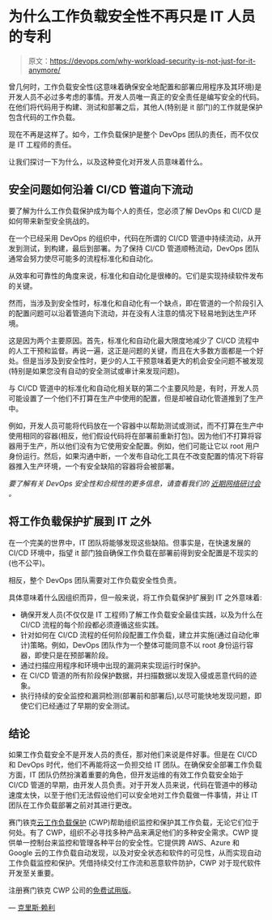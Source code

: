# 为什么工作负载安全性不再只是 IT 人员的专利

> 原文：<https://devops.com/why-workload-security-is-not-just-for-it-anymore/>

曾几何时，工作负载安全性(这意味着确保安全地配置和部署应用程序及其环境)是开发人员不必过多考虑的事情。开发人员唯一真正的安全责任是编写安全的代码。在他们将代码用于构建、测试和部署之后，其他人(特别是 it 部门)的工作就是保护包含代码的工作负载。

现在不再是这样了。如今，工作负载保护是整个 DevOps 团队的责任，而不仅仅是 IT 工程师的责任。

让我们探讨一下为什么，以及这种变化对开发人员意味着什么。

## 安全问题如何沿着 CI/CD 管道向下流动

要了解为什么工作负载保护成为每个人的责任，您必须了解 DevOps 和 CI/CD 是如何带来新型安全挑战的。

在一个已经采用 DevOps 的组织中，代码在所谓的 CI/CD 管道中持续流动，从开发到测试，到构建，最后到部署。为了保持 CI/CD 管道顺畅流动，DevOps 团队通常会努力使尽可能多的流程标准化和自动化。

从效率和可靠性的角度来说，标准化和自动化是很棒的。它们是实现持续软件发布的关键。

然而，当涉及到安全性时，标准化和自动化有一个缺点，即在管道的一个阶段引入的配置问题可以沿着管道向下流动，并在没有人注意的情况下轻易地到达生产环境。

这是因为两个主要原因。首先，标准化和自动化最大限度地减少了 CI/CD 流程中的人工干预和监督。再说一遍，这正是问题的关键，而且在大多数方面都是一个好处。但是当涉及到安全性时，更少的人工干预意味着更大的机会安全问题不被发现(特别是如果您没有自动的安全测试或审计来发现问题)。

与 CI/CD 管道中的标准化和自动化相关联的第二个主要风险是，有时，开发人员可能设置了一个他们不打算在生产中使用的配置，但是却被自动化管道推到了生产中。

例如，开发人员可能将代码放在一个容器中以帮助测试或测试，而不打算在生产中使用相同的容器(相反，他们假设代码将在部署前重新打包)。因为他们不打算将容器用于生产，所以他们没有为它使用安全配置。例如，他们可能让它以 root 用户身份运行。然后，如果沟通中断，一个发布自动化工具在不改变配置的情况下将容器推入生产环境，一个有安全缺陷的容器将会被部署。

*要了解有关 DevOps 安全性和合规性的更多信息，请查看我们的* [*近期网络研讨会*](https://www.brighttalk.com/webcast/5691/347465/security-that-scales-automating-security-and-compliance-for-devops) *。*

## 将工作负载保护扩展到 IT 之外

在一个完美的世界中，IT 团队将能够发现这些缺陷。但事实是，在快速发展的 CI/CD 环境中，指望 it 部门独自确保工作负载在部署前得到安全配置是不现实的(也不公平)。

相反，整个 DevOps 团队需要对工作负载安全性负责。

具体意味着什么因组织而异，但一般来说，将工作负载保护扩展到 IT 之外意味着:

*   确保开发人员(不仅仅是 IT 工程师)了解工作负载安全最佳实践，以及为什么在 CI/CD 流程的每个阶段都必须遵循这些实践。
*   针对如何在 CI/CD 流程的任何阶段配置工作负载，建立并实施(通过自动化审计)策略。例如，DevOps 团队作为一个整体可能同意不以 root 身份运行容器，即使只是在预部署阶段。
*   通过扫描应用程序和环境中出现的漏洞来实现运行时保护。
*   在 CI/CD 管道的所有阶段保护数据，并扫描数据以发现入侵或恶意代码的迹象。
*   执行持续的安全监控和漏洞检测(部署前和部署后),以尽可能快地发现问题，即使它们已经通过了早期的安全测试。

## 结论

如果工作负载安全不是开发人员的责任，那对他们来说是件好事。但是在 CI/CD 和 DevOps 时代，他们不再能将这一负担交给 IT 团队。在确保安全部署工作负载方面，IT 团队仍然扮演着重要的角色，但开发运维的有效工作负载安全始于 CI/CD 管道的早期，由开发人员负责。对于开发人员来说，代码在管道中的移动速度太快，以至于他们无法假设他们可以安全地对工作负载做一件事情，并让 IT 团队在工作负载部署之前对其进行更改。

赛门铁克[云工作负载保护](https://www.symantec.com/products/cloud-workload-protection) (CWP)帮助组织监控和保护其工作负载，无论它们位于何处。有了 CWP，组织不必寻找多种产品来满足他们的多种安全需求。CWP 提供单一控制台来监控和管理各种平台的安全性。它提供跨 AWS、Azure 和 Google 云的工作负载自动发现，以及对安全状态和软件的可见性，从而实现自动工作负载监控和保护。凭借持续交付工作流和恶意软件防护，CWP 对于现代软件开发至关重要。

注册赛门铁克 CWP 公司的[免费试用版](https://securitycloud.symantec.com/cc/#/landing?inid=us_symc_cloud-workload-protection_pdp_to_leadgen_trialware_PID-101_cloud-workload-protection)。

— [克里斯·赖利](https://devops.com/author/chrisriley/)